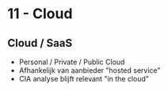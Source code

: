 # 11 - Cloud
## Cloud / SaaS
- Personal / Private / Public Cloud
- Afhankelijk van aanbieder "hosted service"
- CIA analyse blijft relevant "in the cloud"
<!--stackedit_data:
eyJoaXN0b3J5IjpbLTE3NjEyOTkzMiwtMzIwNzMxMDQ1LDczMD
k5ODExNl19
-->